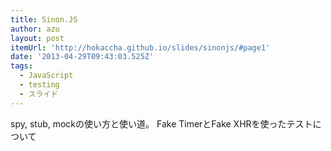 ```yaml
---
title: Sinon.JS
author: azu
layout: post
itemUrl: 'http://hokaccha.github.io/slides/sinonjs/#page1'
date: '2013-04-29T09:43:03.525Z'
tags:
  - JavaScript
  - testing
  - スライド
---
```

spy, stub, mockの使い方と使い道。
Fake TimerとFake XHRを使ったテストについて

